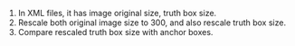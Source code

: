 1. In XML files, it has image original size, truth box size.
2. Rescale both original image size to 300, and also rescale truth box size.
3. Compare rescaled truth box size with anchor boxes.